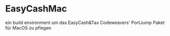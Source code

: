 # EasyCashMac
ein build environment um das EasyCash&amp;Tax Codeweavers' PortJump Paket für MacOS zu pflegen
